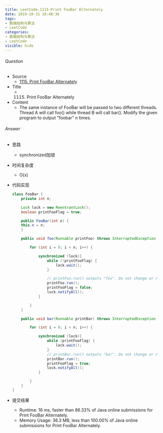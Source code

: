 ```yaml
---
title: LeetCode.1115-Print FooBar Alternately
date: 2019-10-31 10:48:36
tags:
- 数据结构与算法
- LeetCode
categories:
- 数据结构与算法
- LeetCode
visible: hide
---
```

###### Question
- Source
	- [1115. Print FooBar Alternately](https://leetcode.com/problems/print-foobar-alternately/) 
- Title
	- 1115. Print FooBar Alternately 
- Content
	- The same instance of FooBar will be passed to two different threads. Thread A will call foo() while thread B will call bar(). Modify the given program to output "foobar" n times.
<!--more-->

###### Answer
- 思路
	- synchronized加锁
- 时间复杂度
	- O(x) 	
- 代码实现

	```Java
	class FooBar {
    	private int n;

    	Lock lock = new ReentrantLock();
    	boolean printFooFlag = true;

    	public FooBar(int n) {
        this.n = n;
    	}

    	public void foo(Runnable printFoo) throws InterruptedException {

        	for (int i = 0; i < n; i++) {

            	synchronized (lock){
                	while (!printFooFlag) {
                    	lock.wait();
                	}

                	// printFoo.run() outputs "foo". Do not change or remove this line.
                	printFoo.run();
                	printFooFlag = false;
                	lock.notifyAll();
            	}

        	}
    	}

    	public void bar(Runnable printBar) throws InterruptedException {

        	for (int i = 0; i < n; i++) {

            	synchronized (lock){
                	while (printFooFlag) {
                    	lock.wait();
                	}
                	// printBar.run() outputs "bar". Do not change or remove this line.
                	printBar.run();
                	printFooFlag = true;
                	lock.notifyAll();
            	}

        	}
    	}
	}
	```
- 提交结果
	- Runtime: 16 ms, faster than 86.33% of Java online submissions for Print FooBar Alternately.
	- Memory Usage: 36.3 MB, less than 100.00% of Java online submissions for Print FooBar Alternately.

